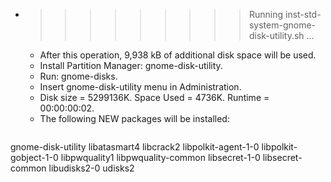 * >>>>>>>>> Running inst-std-system-gnome-disk-utility.sh ...
  * After this operation, 9,938 kB of additional disk space will be used.
  * Install Partition Manager: gnome-disk-utility.
  * Run: gnome-disks.
  * Insert gnome-disk-utility menu in Administration.
  * Disk size = 5299136K. Space Used = 4736K. Runtime = 00:00:00:02.
  * The following NEW packages will be installed:
  ```bash
gnome-disk-utility libatasmart4 libcrack2 libpolkit-agent-1-0 libpolkit-gobject-1-0
libpwquality1 libpwquality-common libsecret-1-0 libsecret-common libudisks2-0
udisks2
  ```
